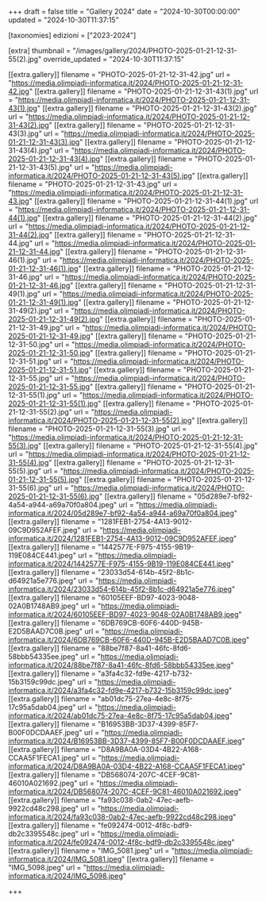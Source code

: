 +++
draft = false
title = "Gallery 2024"
date = "2024-10-30T00:00:00"
updated = "2024-10-30T11:37:15"

[taxonomies]
edizioni = ["2023-2024"]

[extra]
thumbnail = "/images/gallery/2024/PHOTO-2025-01-21-12-31-55(2).jpg"
override_updated = "2024-10-30T11:37:15"

[[extra.gallery]]
filename = "PHOTO-2025-01-21-12-31-42.jpg"
url = "https://media.olimpiadi-informatica.it/2024/PHOTO-2025-01-21-12-31-42.jpg"
[[extra.gallery]]
filename = "PHOTO-2025-01-21-12-31-43(1).jpg"
url = "https://media.olimpiadi-informatica.it/2024/PHOTO-2025-01-21-12-31-43(1).jpg"
[[extra.gallery]]
filename = "PHOTO-2025-01-21-12-31-43(2).jpg"
url = "https://media.olimpiadi-informatica.it/2024/PHOTO-2025-01-21-12-31-43(2).jpg"
[[extra.gallery]]
filename = "PHOTO-2025-01-21-12-31-43(3).jpg"
url = "https://media.olimpiadi-informatica.it/2024/PHOTO-2025-01-21-12-31-43(3).jpg"
[[extra.gallery]]
filename = "PHOTO-2025-01-21-12-31-43(4).jpg"
url = "https://media.olimpiadi-informatica.it/2024/PHOTO-2025-01-21-12-31-43(4).jpg"
[[extra.gallery]]
filename = "PHOTO-2025-01-21-12-31-43(5).jpg"
url = "https://media.olimpiadi-informatica.it/2024/PHOTO-2025-01-21-12-31-43(5).jpg"
[[extra.gallery]]
filename = "PHOTO-2025-01-21-12-31-43.jpg"
url = "https://media.olimpiadi-informatica.it/2024/PHOTO-2025-01-21-12-31-43.jpg"
[[extra.gallery]]
filename = "PHOTO-2025-01-21-12-31-44(1).jpg"
url = "https://media.olimpiadi-informatica.it/2024/PHOTO-2025-01-21-12-31-44(1).jpg"
[[extra.gallery]]
filename = "PHOTO-2025-01-21-12-31-44(2).jpg"
url = "https://media.olimpiadi-informatica.it/2024/PHOTO-2025-01-21-12-31-44(2).jpg"
[[extra.gallery]]
filename = "PHOTO-2025-01-21-12-31-44.jpg"
url = "https://media.olimpiadi-informatica.it/2024/PHOTO-2025-01-21-12-31-44.jpg"
[[extra.gallery]]
filename = "PHOTO-2025-01-21-12-31-46(1).jpg"
url = "https://media.olimpiadi-informatica.it/2024/PHOTO-2025-01-21-12-31-46(1).jpg"
[[extra.gallery]]
filename = "PHOTO-2025-01-21-12-31-46.jpg"
url = "https://media.olimpiadi-informatica.it/2024/PHOTO-2025-01-21-12-31-46.jpg"
[[extra.gallery]]
filename = "PHOTO-2025-01-21-12-31-49(1).jpg"
url = "https://media.olimpiadi-informatica.it/2024/PHOTO-2025-01-21-12-31-49(1).jpg"
[[extra.gallery]]
filename = "PHOTO-2025-01-21-12-31-49(2).jpg"
url = "https://media.olimpiadi-informatica.it/2024/PHOTO-2025-01-21-12-31-49(2).jpg"
[[extra.gallery]]
filename = "PHOTO-2025-01-21-12-31-49.jpg"
url = "https://media.olimpiadi-informatica.it/2024/PHOTO-2025-01-21-12-31-49.jpg"
[[extra.gallery]]
filename = "PHOTO-2025-01-21-12-31-50.jpg"
url = "https://media.olimpiadi-informatica.it/2024/PHOTO-2025-01-21-12-31-50.jpg"
[[extra.gallery]]
filename = "PHOTO-2025-01-21-12-31-51.jpg"
url = "https://media.olimpiadi-informatica.it/2024/PHOTO-2025-01-21-12-31-51.jpg"
[[extra.gallery]]
filename = "PHOTO-2025-01-21-12-31-55.jpg"
url = "https://media.olimpiadi-informatica.it/2024/PHOTO-2025-01-21-12-31-55.jpg"
[[extra.gallery]]
filename = "PHOTO-2025-01-21-12-31-55(1).jpg"
url = "https://media.olimpiadi-informatica.it/2024/PHOTO-2025-01-21-12-31-55(1).jpg"
[[extra.gallery]]
filename = "PHOTO-2025-01-21-12-31-55(2).jpg"
url = "https://media.olimpiadi-informatica.it/2024/PHOTO-2025-01-21-12-31-55(2).jpg"
[[extra.gallery]]
filename = "PHOTO-2025-01-21-12-31-55(3).jpg"
url = "https://media.olimpiadi-informatica.it/2024/PHOTO-2025-01-21-12-31-55(3).jpg"
[[extra.gallery]]
filename = "PHOTO-2025-01-21-12-31-55(4).jpg"
url = "https://media.olimpiadi-informatica.it/2024/PHOTO-2025-01-21-12-31-55(4).jpg"
[[extra.gallery]]
filename = "PHOTO-2025-01-21-12-31-55(5).jpg"
url = "https://media.olimpiadi-informatica.it/2024/PHOTO-2025-01-21-12-31-55(5).jpg"
[[extra.gallery]]
filename = "PHOTO-2025-01-21-12-31-55(6).jpg"
url = "https://media.olimpiadi-informatica.it/2024/PHOTO-2025-01-21-12-31-55(6).jpg"
[[extra.gallery]]
filename = "05d289e7-bf92-4a54-a944-a69a70f0a804.jpeg"
url = "https://media.olimpiadi-informatica.it/2024/05d289e7-bf92-4a54-a944-a69a70f0a804.jpeg"
[[extra.gallery]]
filename = "1281FEB1-2754-4A13-9012-09C9D952AFEF.jpeg"
url = "https://media.olimpiadi-informatica.it/2024/1281FEB1-2754-4A13-9012-09C9D952AFEF.jpeg"
[[extra.gallery]]
filename = "1442577E-F975-4155-9B19-119E084CE441.jpeg"
url = "https://media.olimpiadi-informatica.it/2024/1442577E-F975-4155-9B19-119E084CE441.jpeg"
[[extra.gallery]]
filename = "23033d54-614b-45f2-8b1c-d64921a5e776.jpeg"
url = "https://media.olimpiadi-informatica.it/2024/23033d54-614b-45f2-8b1c-d64921a5e776.jpeg"
[[extra.gallery]]
filename = "60105EEF-BD97-4023-9048-02A0B1748AB9.jpeg"
url = "https://media.olimpiadi-informatica.it/2024/60105EEF-BD97-4023-9048-02A0B1748AB9.jpeg"
[[extra.gallery]]
filename = "6DB769CB-60F6-440D-945B-E2D5BAAD7C0B.jpeg"
url = "https://media.olimpiadi-informatica.it/2024/6DB769CB-60F6-440D-945B-E2D5BAAD7C0B.jpeg"
[[extra.gallery]]
filename = "88be7f87-8a41-46fc-8fd6-58bbb54335ee.jpeg"
url = "https://media.olimpiadi-informatica.it/2024/88be7f87-8a41-46fc-8fd6-58bbb54335ee.jpeg"
[[extra.gallery]]
filename = "a3fa4c32-fd9e-4217-b732-15b3159c99dc.jpeg"
url = "https://media.olimpiadi-informatica.it/2024/a3fa4c32-fd9e-4217-b732-15b3159c99dc.jpeg"
[[extra.gallery]]
filename = "ab01dc75-27ea-4e8c-8f75-17c95a5dab04.jpeg"
url = "https://media.olimpiadi-informatica.it/2024/ab01dc75-27ea-4e8c-8f75-17c95a5dab04.jpeg"
[[extra.gallery]]
filename = "B16953BB-3D37-4399-85F7-B00F0DCDAAEF.jpeg"
url = "https://media.olimpiadi-informatica.it/2024/B16953BB-3D37-4399-85F7-B00F0DCDAAEF.jpeg"
[[extra.gallery]]
filename = "D8A9BA0A-03D4-4B22-A168-CCAA5F1FECA1.jpeg"
url = "https://media.olimpiadi-informatica.it/2024/D8A9BA0A-03D4-4B22-A168-CCAA5F1FECA1.jpeg"
[[extra.gallery]]
filename = "DB568074-207C-4CEF-9C81-46010A021692.jpeg"
url = "https://media.olimpiadi-informatica.it/2024/DB568074-207C-4CEF-9C81-46010A021692.jpeg"
[[extra.gallery]]
filename = "fa93c038-0ab2-47ec-aefb-9922cd48c298.jpeg"
url = "https://media.olimpiadi-informatica.it/2024/fa93c038-0ab2-47ec-aefb-9922cd48c298.jpeg"
[[extra.gallery]]
filename = "fe092474-0012-4f8c-bdf9-db2c3395548c.jpeg"
url = "https://media.olimpiadi-informatica.it/2024/fe092474-0012-4f8c-bdf9-db2c3395548c.jpeg"
[[extra.gallery]]
filename = "IMG_5081.jpeg"
url = "https://media.olimpiadi-informatica.it/2024/IMG_5081.jpeg"
[[extra.gallery]]
filename = "IMG_5098.jpeg"
url = "https://media.olimpiadi-informatica.it/2024/IMG_5098.jpeg"


+++

